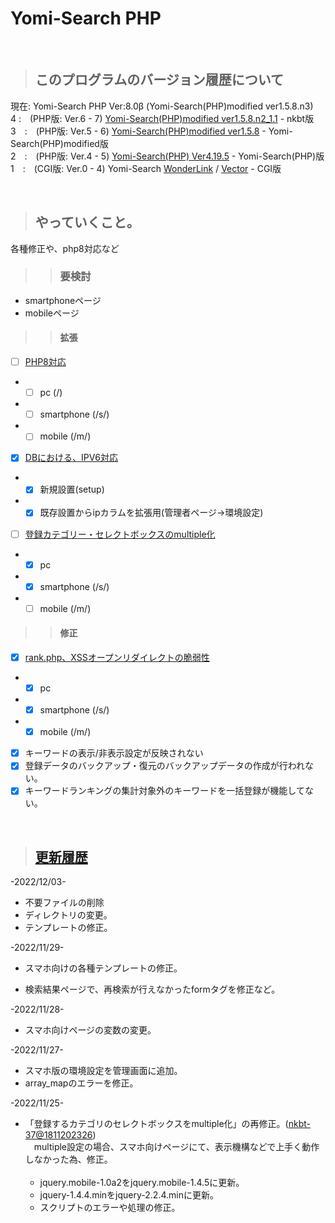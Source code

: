 # Yomi-Search PHP

<br/>

> ## このプログラムのバージョン履歴について
現在: Yomi-Search PHP Ver:8.0β (Yomi-Search(PHP)modified ver1.5.8.n3)<br/>
4 :　(PHP版: Ver.6 - 7) [Yomi-Search(PHP)modified ver1.5.8.n2_1.1](http://www.nkbt.net/yomi/) - nkbt版<br/>
3　:　(PHP版: Ver.5 - 6) [Yomi-Search(PHP)modified ver1.5.8](http://yomiphp-mod.sweet82.com/) - Yomi-Search(PHP)modified版<br/>
2　:　(PHP版: Ver.4 - 5) [Yomi-Search(PHP) Ver4.19.5](http://sql.s28.xrea.com/) - Yomi-Search(PHP)版<br/>
1　:　(CGI版: Ver.0 - 4) Yomi-Search [WonderLink](http://yomi.pekori.to/) / [Vector](https://www.vector.co.jp/soft/unix/net/se124310.html) - CGI版<br/>

<br/>

> ## やっていくこと。
 各種修正や、php8対応など

>> ### 要検討
* smartphoneページ
* mobileページ


>> #### 拡張
- [ ] [PHP8対応](https://github.com/Utaharu/Yomi-Search_PHP/issues/5)
- - [ ] pc (/)
- - [ ] smartphone (/s/)
- - [ ] mobile (/m/)

- [x] [DBにおける、IPV6対応](https://github.com/Utaharu/Yomi-Search_PHP/issues/1)
- - [x] 新規設置(setup)
- - [x] 既存設置からipカラムを拡張用(管理者ページ->環境設定)

- [ ] [登録カテゴリー・セレクトボックスのmultiple化](https://github.com/Utaharu/Yomi-Search_PHP/issues/3)
- - [x] pc
- - [x] smartphone (/s/)
- - [ ] mobile (/m/)

>> #### 修正
- [x] [rank.php、XSSオープンリダイレクトの脆弱性](https://github.com/Utaharu/Yomi-Search_PHP/issues/2)
- - [x] pc
- - [x] smartphone (/s/)
- - [x] mobile (/m/)
- [x] キーワードの表示/非表示設定が反映されない
- [x] 登録データのバックアップ・復元のバックアップデータの作成が行われない。
- [x] キーワードランキングの集計対象外のキーワードを一括登録が機能してない。

<br/>

> ## [更新履歴](History.md)
-2022/12/03-
* 不要ファイルの削除
* ディレクトリの変更。
* テンプレートの修正。

-2022/11/29-
* スマホ向けの各種テンプレートの修正。
 - 検索結果ページで、再検索が行えなかったformタグを修正など。

-2022/11/28-
* スマホ向けページの変数の変更。

-2022/11/27-
* スマホ版の環境設定を管理画面に追加。
* array_mapのエラーを修正。

-2022/11/25-
* 「登録するカテゴリのセレクトボックスをmultiple化」の再修正。([nkbt-37@1811202326](https://github.com/Utaharu/Yomi-Search_PHP/issues/3)) <br/>
　multiple設定の場合、スマホ向けページにて、表示機構などで上手く動作しなかった為、修正。<br/><br/>
  - jquery.mobile-1.0a2をjquery.mobile-1.4.5に更新。
  - jquery-1.4.4.minをjquery-2.2.4.minに更新。
  - スクリプトのエラーや処理の修正。
